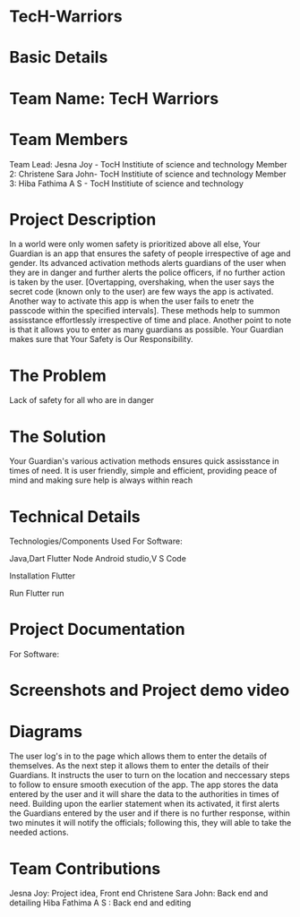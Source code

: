 # TecH-Warriors
# Basic Details
# Team Name: TecH Warriors
# Team Members
Team Lead: Jesna Joy - TocH Institiute of science and technology 
Member 2: Christene Sara John- TocH Institiute of science and technology 
Member 3: Hiba Fathima A S - TocH Institiute of science and technology 
# Project Description
In a world were only women safety is prioritized above all else, Your Guardian is an app that ensures the safety of people irrespective of age and gender. Its advanced activation methods alerts guardians of the user when they are in danger and further alerts the police officers, if no further action is taken by the user. [Overtapping, overshaking, when the user says the secret code (known only to the user) are few ways the app is activated. Another way to activate this app is when the user fails to enetr the passcode within the specified intervals]. These methods help to summon assisstance effortlessly irrespective of time and place. Another point to note is that it allows you to enter as many guardians as possible. Your Guardian makes sure that Your Safety is Our Responsibility. 

# The Problem
Lack of safety for all who are in danger

# The Solution 
Your Guardian's various activation methods ensures quick assisstance in times of need. It is user friendly, simple and efficient, providing peace of mind and making sure help is always within reach 

# Technical Details
Technologies/Components Used
For Software:

Java,Dart
Flutter
Node
Android studio,V S Code

Installation
Flutter

Run
Flutter run

# Project Documentation
For Software:

# Screenshots and Project demo video 


# Diagrams
The user log's in to the page which allows them to enter the details of themselves. As the next step it allows them to enter the details of their Guardians. It instructs the user to turn on the location and neccessary steps to follow to ensure smooth execution of the app. The app stores the data entered by the user and it will share the data to the authorities in times of need. Building upon the earlier statement when its activated, it first alerts the Guardians entered by the user and if there is no further response, within two minutes it will notify the officials; following this, they will able to take the needed actions.

# Team Contributions
Jesna Joy: Project idea, Front end 
Christene Sara John: Back end and detailing 
Hiba Fathima A S : Back end and editing 
